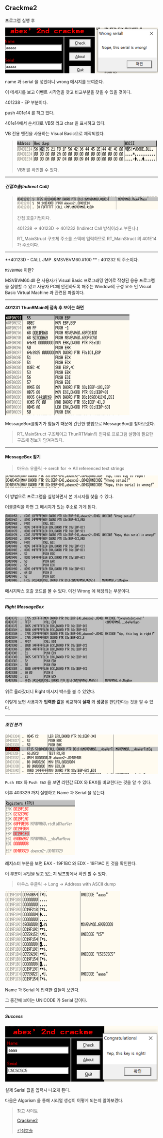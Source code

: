 ## Crackme2

프로그램 실행 후

[![me2.png](https://raw.githubusercontent.com/sosouni14/image_server/main/image_rev/me2.png)](https://postimg.cc/qtXY5vTZ)

name 과 serial 을 넣었더니 wrong 메시지를 보여준다.

이 메세지를 보고 이벤트 시작점을 찾고 비교부분을 찾을 수 있을 것이다.

401238 - EP 부분이다.

push 401e14 를 하고 있다.

401e14에서 순서대로 VB5! 라고 char 을 표시하고 있다.

VB 전용 엔진을 사용하는 Visual Basic으로 제작되었다. 

> ![vb5](https://raw.githubusercontent.com/sosouni14/image_server/main/image_rev/vb5.PNG)
>
> VB5!를 확인할 수 있다.

---

##### 간접호출(Indirect Call)

> ![tecall](https://raw.githubusercontent.com/sosouni14/image_server/main/image_rev/tecall.PNG)
>
> 간접 호출기법이다.
>
> 401238 → 40123D → 401232 (Indirect Call 방식이라고 부른다.)
>
> RT_MainStruct 구조체 주소를 스택에 입력하므로  RT_MainStruct 의 401E14가 주소이다.

---

**40123D - CALL JMP .&MSVBVM60.#100 ** : 401232 의 주소이다.

`MSVBVM60` 이란?

MSVBVM60.dll 은 사용자가 Visual Basic 프로그래밍 언어로 작성된 응용 프로그램을 실행할 수 있고 사용자 PC에 안전하도록 해주는 Window의 구성 요소 인 Visual Basic Virtual Machine 과 관련된 파일이다.

---

**401231 ThunRMain에 접속 후 보이는 화면**

![ThunRMain](https://raw.githubusercontent.com/sosouni14/image_server/main/image_rev/image-20220103170618158.png)

MessageBox를찾기가 힘들기 때문에 간단한 방법으로 MessageBox를 찾아보겠다.

> RT_MainStruct 구조체이고 ThunRTMain의 인자로 프로그램 실행에 필요한 구조체 정보가 담겨져있다.

---



#### MessageBox 찾기

> 마우스 우클릭 → serch for → All referenced text strings



![textstrings](https://raw.githubusercontent.com/sosouni14/image_server/main/image_rev/textstrings.PNG)

이 방법으로 프로그램을 실행하면서 본 메시지를 찾을 수 있다.

더블클릭을 하면 그 메시지가 있는 주소로 가게 된다.

![tewrong](https://raw.githubusercontent.com/sosouni14/image_server/main/image_rev/tewrong.PNG)

메시지박스 호출 코드를 볼 수 있다. 이건 Wrong 에 해당되는 부분이다. 

---

##### Right MessageBox

![textright](https://raw.githubusercontent.com/sosouni14/image_server/main/image_rev/textright.PNG)

위로 올라갔더니 Right 메시지 박스를 볼 수 있었다.

이렇게 보면 사용자가 **입력한 값**을 비교하여 **실패** 와 **성공**을 판단한다는 것을 알 수 있다.

---

##### 조건 분기

![teje](https://raw.githubusercontent.com/sosouni14/image_server/main/image_rev/teje.PNG)

`Push EDX` 와 `Push EAX` 을 보면 리턴값 EDX 와 EAX를 비교한다는 것을 알 수 있다.

이후 403329 까지 실행하고 Name 과 Serial 을 넣는다. 

![teregi](https://raw.githubusercontent.com/sosouni14/image_server/main/image_rev/teregi.PNG)

레지스터 부분을 보면 EAX - 19F1BC 와 EDX - 19F1AC 인 것을 확인한다.

이 부분이 무엇을 담고 있는지 덤프창에서 확인 할 수 있다.

> 마우스 우클릭 → Long → Address with ASCII dump

![tename](https://raw.githubusercontent.com/sosouni14/image_server/main/image_rev/tename.PNG)

Name 과 Serial 에 입력한 값들이 보인다.

그 중간에 보이는 UNICODE 가 Serial 값이다.

---

##### Success

![teyeah](https://raw.githubusercontent.com/sosouni14/image_server/main/image_rev/teyeah.PNG)

실제 Serial 값을 입력시 나오게 된다.

다음은 Algorism 을 통해 시리얼 생성이 어떻게 되는지 알아보겠다.



> 참고 사이트
>
> [Crackme2](https://blog.naver.com/hungjaksm/40201288214)
>
> [간접호출](https://mm0ck3r.blog/46)

